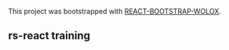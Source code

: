 This project was bootstrapped with [REACT-BOOTSTRAP-WOLOX](https://github.com/Wolox/react-bootstrap).

## rs-react training
